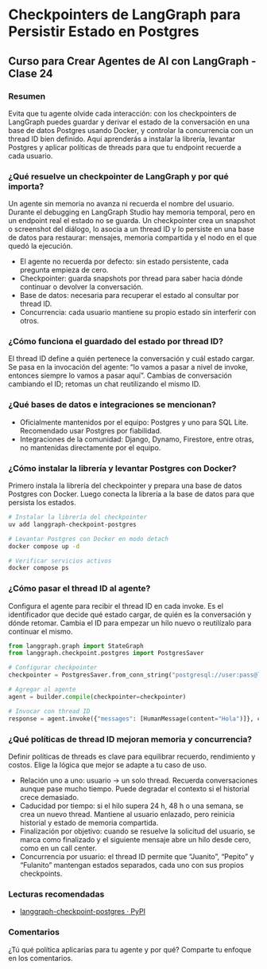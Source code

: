 # Checkpointers de LangGraph para Persistir Estado en Postgres

## Curso para Crear Agentes de AI con LangGraph - Clase 24

### Resumen
Evita que tu agente olvide cada interacción: con los checkpointers de LangGraph puedes guardar y derivar el estado de la conversación en una base de datos Postgres usando Docker, y controlar la concurrencia con un thread ID bien definido. Aquí aprenderás a instalar la librería, levantar Postgres y aplicar políticas de threads para que tu endpoint recuerde a cada usuario.

### ¿Qué resuelve un checkpointer de LangGraph y por qué importa?
Un agente sin memoria no avanza ni recuerda el nombre del usuario. Durante el debugging en LangGraph Studio hay memoria temporal, pero en un endpoint real el estado no se guarda. Un checkpointer crea un snapshot o screenshot del diálogo, lo asocia a un thread ID y lo persiste en una base de datos para restaurar: mensajes, memoria compartida y el nodo en el que quedó la ejecución.

- El agente no recuerda por defecto: sin estado persistente, cada pregunta empieza de cero.
- Checkpointer: guarda snapshots por thread para saber hacia dónde continuar o devolver la conversación.
- Base de datos: necesaria para recuperar el estado al consultar por thread ID.
- Concurrencia: cada usuario mantiene su propio estado sin interferir con otros.

### ¿Cómo funciona el guardado del estado por thread ID?
El thread ID define a quién pertenece la conversación y cuál estado cargar. Se pasa en la invocación del agente: “lo vamos a pasar a nivel de invoke, entonces siempre lo vamos a pasar aquí”. Cambias de conversación cambiando el ID; retomas un chat reutilizando el mismo ID.

### ¿Qué bases de datos e integraciones se mencionan?
- Oficialmente mantenidos por el equipo: Postgres y uno para SQL Lite. Recomendado usar Postgres por fiabilidad.
- Integraciones de la comunidad: Django, Dynamo, Firestore, entre otras, no mantenidas directamente por el equipo.

### ¿Cómo instalar la librería y levantar Postgres con Docker?
Primero instala la librería del checkpointer y prepara una base de datos Postgres con Docker. Luego conecta la librería a la base de datos para que persista los estados.

```bash
# Instalar la librería del checkpointer
uv add langgraph-checkpoint-postgres

# Levantar Postgres con Docker en modo detach
docker compose up -d

# Verificar servicios activos
docker compose ps
```

### ¿Cómo pasar el thread ID al agente?
Configura el agente para recibir el thread ID en cada invoke. Es el identificador que decide qué estado cargar, de quién es la conversación y dónde retomar. Cambia el ID para empezar un hilo nuevo o reutilízalo para continuar el mismo.

```python
from langgraph.graph import StateGraph
from langgraph.checkpoint.postgres import PostgresSaver

# Configurar checkpointer
checkpointer = PostgresSaver.from_conn_string("postgresql://user:pass@localhost:5432/db")

# Agregar al agente
agent = builder.compile(checkpointer=checkpointer)

# Invocar con thread ID
response = agent.invoke({"messages": [HumanMessage(content="Hola")]}, config={"configurable": {"thread_id": "user_123"}})
```

### ¿Qué políticas de thread ID mejoran memoria y concurrencia?
Definir políticas de threads es clave para equilibrar recuerdo, rendimiento y costos. Elige la lógica que mejor se adapte a tu caso de uso.

- Relación uno a uno: usuario → un solo thread. Recuerda conversaciones aunque pase mucho tiempo. Puede degradar el contexto si el historial crece demasiado.
- Caducidad por tiempo: si el hilo supera 24 h, 48 h o una semana, se crea un nuevo thread. Mantiene al usuario enlazado, pero reinicia historial y estado de memoria compartida.
- Finalización por objetivo: cuando se resuelve la solicitud del usuario, se marca como finalizado y el siguiente mensaje abre un hilo desde cero, como en un call center.
- Concurrencia por usuario: el thread ID permite que “Juanito”, “Pepito” y “Fulanito” mantengan estados separados, cada uno con sus propios checkpoints.

### Lecturas recomendadas
- [langgraph-checkpoint-postgres · PyPI](https://pypi.org/project/langgraph-checkpoint-postgres/)

### Comentarios
¿Tú qué política aplicarías para tu agente y por qué? Comparte tu enfoque en los comentarios.
